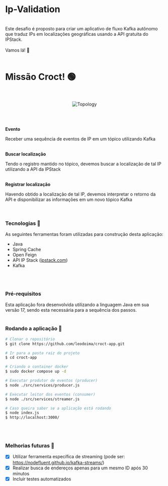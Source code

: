 # Ip-Validation
<br>
Este desafio é proposto para criar um aplicativo de fluxo Kafka autônomo que traduz IPs em localizações geográficas usando a API gratuita do IPStack.
<br>
<br>
Vamos lá! 🚀
<br>
<br>

# Missão Croct! 🟢
<br>

<p align="center">
  <img alt="Topology" src="./assets/cover.png" />
</p>

<br>
<br>

**Evento**

Receber uma sequência de eventos de IP em um tópico utilizando Kafka
<br>
<br>


**Buscar localização**

Tendo o registro mantido no tópico, devemos buscar a localização de tal IP utilizando a API da IPStack
<br>
<br>

**Registrar localização**

Havendo obtido a localização de tal IP, devemos interpretar o retorno da API e disponibilizar as informações em um novo tópico Kafka
<br>
<br>
<br>


### Tecnologias 🔧

As seguintes ferramentas foram utilizadas para construção desta aplicação:

- Java
- Spring Cache
- Open Feign
- API IP Stack ([ipstack.com](https://ipstack.com/))
- Kafka
<br>
<br>

### Pré-requisitos

Esta aplicação fora desenvolvida utilizando a linguagem Java em sua versão 17, sendo esta necessária para a sequência dos passos.
<br>
<br>

### Rodando a aplicação 🏈

```bash
# Clonar o repositório
$ git clone https://github.com/leodoima/croct-app.git

# Ir para a pasta raiz do projeto
$ cd croct-app

# Criando o container docker
$ sudo docker compose up -d

# Executar produtor de eventos (producer)
$ node ./src/services/producer.js

# Executar leitor dos eventos (consumer)
$ node ./src/services/streamer.js

# Caso queira saber se a aplicação está rodando
$ node index.js
$ http://localhost:3000/
```
<br>
<br>

### Melhorias futuras 🔨

- [x]  Utilizar ferramenta específica de streaming (pode ser: https://nodefluent.github.io/kafka-streams/)
- [x]  Realizar busca de endereços apenas para um mesmo ID após 30 minutos
- [x]  Incluir testes automatizados
